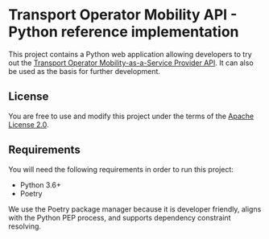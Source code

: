 # Transport Operator Mobility API - Python reference implementation
This project contains a Python web application allowing developers to try out the [Transport Operator Mobility-as-a-Service Provider API](https://github.com/TOMP-WG/TOMP-API). It can also be used as the basis for further development.

## License
You are free to use and modify this project under the terms of the [Apache License 2.0](https://tldrlegal.com/license/apache-license-2.0-(apache-2.0)).

## Requirements
You will need the following requirements in order to run this project:

- Python 3.6+
- Poetry

We use the Poetry package manager because it is developer friendly, aligns with the Python PEP process, and supports dependency constraint resolving.